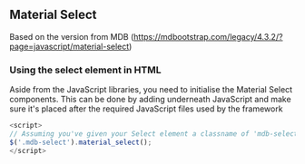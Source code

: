## Material Select

Based on the version from MDB (https://mdbootstrap.com/legacy/4.3.2/?page=javascript/material-select)

### Using the select element in HTML

Aside from the JavaScript libraries, you need to initialise the Material Select components.
This can be done by adding underneath JavaScript and make sure it's placed after the
required JavaScript files used by the framework

```javascript
<script>
// Assuming you've given your Select element a classname of 'mdb-select'
$('.mdb-select').material_select();
</script>
```
